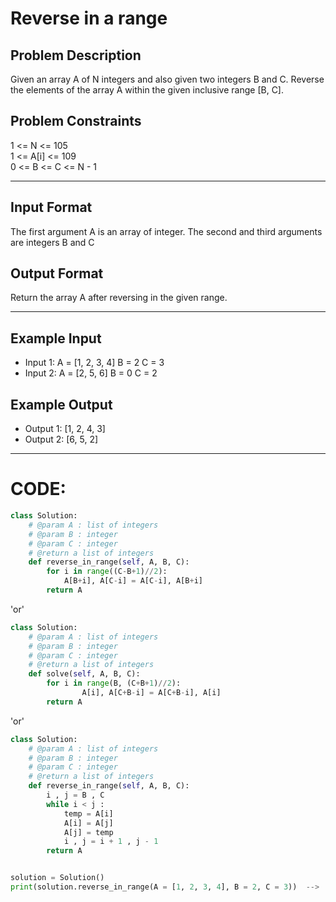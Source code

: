 # Reverse in a range

## Problem Description
Given an array A of N integers and also given two integers B and C. Reverse the elements of the array A within the given inclusive range [B, C].


## Problem Constraints
1 <= N <= 105 </br>
1 <= A[i] <= 109 </br>
0 <= B <= C <= N - 1

---

## Input Format
The first argument A is an array of integer.
The second and third arguments are integers B and C

## Output Format
Return the array A after reversing in the given range.

---

## Example Input
- Input 1:
A = [1, 2, 3, 4]
B = 2
C = 3
- Input 2:
A = [2, 5, 6]
B = 0
C = 2

## Example Output
- Output 1:
[1, 2, 4, 3]
- Output 2:
[6, 5, 2]

---

# CODE:

```python
class Solution:
    # @param A : list of integers
    # @param B : integer
    # @param C : integer
    # @return a list of integers
    def reverse_in_range(self, A, B, C):
        for i in range((C-B+1)//2):
            A[B+i], A[C-i] = A[C-i], A[B+i]
        return A
```
'or'

```python
class Solution:
    # @param A : list of integers
    # @param B : integer
    # @param C : integer
    # @return a list of integers
    def solve(self, A, B, C):
        for i in range(B, (C+B+1)//2):
                A[i], A[C+B-i] = A[C+B-i], A[i]
        return A
```
'or'

```python
class Solution:
    # @param A : list of integers
    # @param B : integer
    # @param C : integer
    # @return a list of integers
    def reverse_in_range(self, A, B, C):
        i , j = B , C
        while i < j :
            temp = A[i]
            A[i] = A[j]
            A[j] = temp
            i , j = i + 1 , j - 1
        return A


solution = Solution()
print(solution.reverse_in_range(A = [1, 2, 3, 4], B = 2, C = 3))  -->  O/P: [1, 2, 4, 3]
```
